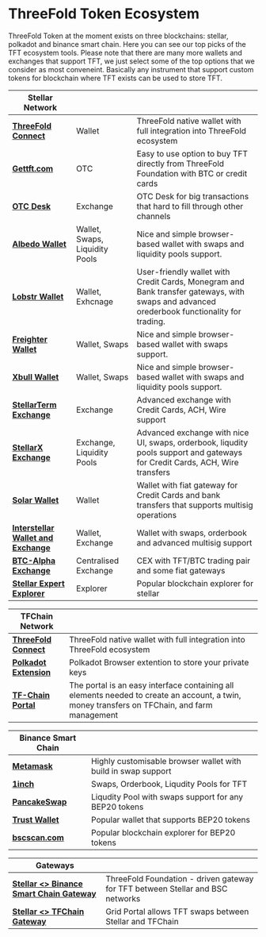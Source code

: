 # ThreeFold Token Ecosystem

ThreeFold Token at the moment exists on three blockchains: stellar, polkadot and binance smart chain.
Here you can see our top picks of the TFT ecosystem tools. Please note that there are many more wallets and exchanges that support TFT, we just select some of the top options that we consider as most conveneint. Basically any instrument that support custom tokens for blockchain where TFT exists can be used to store TFT. 

| **Stellar Network** |||
| --------------- |----| --------------- |
|  [**ThreeFold Connect**](threefold_connect) | Wallet | ThreeFold native wallet with full integration into ThreeFold ecosystem |
| [**Gettft.com**](https://gettft.com/gettft/) | OTC | Easy to use option to buy TFT directly from ThreeFold Foundation with BTC or credit cards |
| [**OTC Desk**](tft_otc) | Exchange | OTC Desk for big transactions that hard to fill through other channels |
| [**Albedo Wallet**](https://albedo.link/) | Wallet, Swaps, Liquidity Pools | Nice and simple browser-based wallet with swaps and liquidity pools support. |
| [**Lobstr Wallet**](https://lobstr.co/) | Wallet, Exhcnage | User-friendly wallet with Credit Cards, Monegram and Bank transfer gateways, with swaps and advanced orederbook functionality for trading. |
| [**Freighter Wallet**](https://www.freighter.app/) | Wallet, Swaps | Nice and simple browser-based wallet with swaps support.|
| [**Xbull Wallet**](https://xbull.app/) | Wallet, Swaps | Nice and simple browser-based wallet with swaps and liquidity pools support.|
| [**StellarTerm Exchange**](https://stellarterm.com/) | Exchange |	Advanced exchange with Credit Cards, ACH, Wire support|
| [**StellarX Exchange**](https://www.stellarx.com/) | Exchange, Liquidity Pools | Advanced exchange with nice UI, swaps, orderbook, liqudity pools support and gateways for Credit Cards, ACH, Wire transfers|
| [**Solar Wallet**](https://solarwallet.io/) | Wallet | Wallet with fiat gateway for Credit Cards and bank transfers that supports multisig operations|
| [**Interstellar Wallet and Exchange**](https://interstellar.exchange/) | Wallet, Exchange | Wallet with swaps, orderbook and advanced multisig support|
| [**BTC-Alpha Exchange**](https://btc-alpha.com/) | Centralised Exchange | CEX with TFT/BTC trading pair and some fiat gateways|
| [**Stellar Expert Explorer**](https://stellar.expert/) | Explorer | Popular blockchain explorer for stellar|
						
| **TFChain Network** | |
| --------------- | --------------- |
| [**ThreeFold Connect**](threefold_connect) | ThreeFold native wallet with full integration into ThreeFold ecosystem|
| [**Polkadot Extension**](https://library.threefold.me/info/manual/#/getstarted/manual__dashboard_portal_polkadot_create_account) | Polkadot Browser extention to store your private keys|
| [**TF-Chain Portal**](https://library.threefold.me/info/manual/#/manual__dashboard_portal_home) | The portal is an easy interface containing all elements needed to create an account, a twin, money transfers on TFChain, and farm management |
						
| **Binance Smart Chain** | |
| --------------- | --------------- |
| [**Metamask**](tft_bsc_metamask) | Highly customisable browser wallet with build in swap support|
| [**1inch**](tft_1inch) | Swaps, Orderbook, Liqudity Pools for TFT|
| [**PancakeSwap**](tft_binance_defi) | Liqudity Pool with swaps support for  any BEP20 tokens|
| [**Trust Wallet**](tft_bsc_trustwallet) | Popular wallet that supports BEP20 tokens|
| [**bscscan.com**](https://bscscan.com/) | Popular blockchain explorer for BEP20 tokens|
						
| **Gateways** | |
| --------------- | --------------- |
| [**Stellar <> Binance Smart Chain Gateway**](https://bridge.bsc.threefold.io/) | ThreeFold Foundation - driven gateway for TFT between Stellar and BSC networks |
| [**Stellar <> TFChain Gateway**](https://portal.grid.tf/) | Grid Portal allows TFT swaps between Stellar and TFChain|

